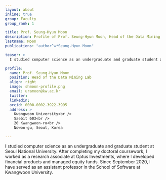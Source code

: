 ```yaml
---
layout: about
inline: true
group: Faculty
group_rank: 1

title: Prof. Seung-Hyun Moon
description: Profile of Prof. Seung-Hyun Moon, Head of the Data Mining Lab.
lastname: Moon
publications: "author^=*Seung-Hyun Moon"

teaser: >
  I studied computer science as an undergraduate and graduate student at Seoul National University. After completing my doctoral coursework, I worked as a research associate at Optus Investments, where I developed financial products and managed equity funds. Since September 2020, I have served as an assistant professor in the School of Software at Kwangwoon University.

profile:
  name: Prof. Seung-Hyun Moon
  position: Head of the Data Mining Lab
  align: right
  image: shmoon-profile.png
  email: uramoon@kw.ac.kr
  twitter:
  linkedin:
  orcid: 0000-0002-3922-3995
  address: >
    Kwangwoon University<br />
    Saebit 603<br />
    20 Kwangwoon-ro<br />
    Nowon-gu, Seoul, Korea

---
```


I studied computer science as an undergraduate and graduate student at Seoul National University. After completing my doctoral coursework, I worked as a research associate at Optus Investments, where I developed financial products and managed equity funds. Since September 2020, I have served as an assistant professor in the School of Software at Kwangwoon University.
